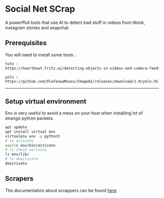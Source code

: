 # Social Net SCrap

A powerffull tools that use AI to detect bad stuff in videos from tiktok, instagram stories and snapchat.

## Prerequisites

You will need to install some tools : 
```bash
tuto : 
https://heartbeat.fritz.ai/detecting-objects-in-videos-and-camera-feeds-using-keras-opencv-and-imageai-c869fe1ebcdb

yolo : 
https://github.com/OlafenwaMoses/ImageAI/releases/download/1.0/yolo.h5
```


-------

## Setup virtual environment

Env is very useful to avoid a mess on your host when installing lot of strange python packets.

```bash
apt update
apt install virtual env
virtualenv env -p python3
# to activate
source env/bin/activate
# to check versions
ls env/lib/
# to deactivate
deactivate
```

## Scrapers

The documentation about scrappers can be found [here](./Scrapers.md)